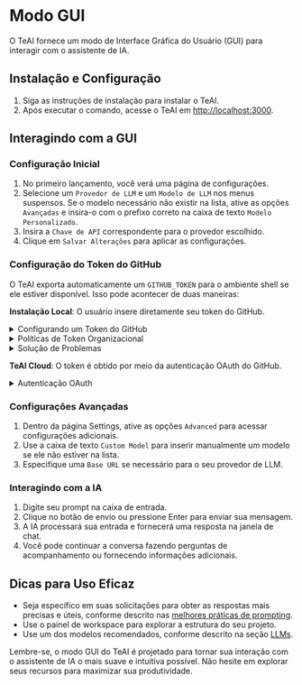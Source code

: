 # Modo GUI

O TeAI fornece um modo de Interface Gráfica do Usuário (GUI) para interagir com o assistente de IA.

## Instalação e Configuração

1. Siga as instruções de instalação para instalar o TeAI.
2. Após executar o comando, acesse o TeAI em [http://localhost:3000](http://localhost:3000).

## Interagindo com a GUI

### Configuração Inicial

1. No primeiro lançamento, você verá uma página de configurações.
2. Selecione um `Provedor de LLM` e um `Modelo de LLM` nos menus suspensos. Se o modelo necessário não existir na lista,
   ative as opções `Avançadas` e insira-o com o prefixo correto na caixa de texto `Modelo Personalizado`.
3. Insira a `Chave de API` correspondente para o provedor escolhido.
4. Clique em `Salvar Alterações` para aplicar as configurações.

### Configuração do Token do GitHub

O TeAI exporta automaticamente um `GITHUB_TOKEN` para o ambiente shell se ele estiver disponível. Isso pode acontecer de duas maneiras:

**Instalação Local**: O usuário insere diretamente seu token do GitHub.
<details>
  <summary>Configurando um Token do GitHub</summary>

  1. **Gere um Personal Access Token (PAT)**:
   - No GitHub, vá para Settings > Developer Settings > Personal Access Tokens > Tokens (classic).
   - **New token (classic)**
     - Escopos necessários:
     - `repo` (Controle total de repositórios privados)
   - **Fine-Grained Tokens**
     - All Repositories (Você pode selecionar repositórios específicos, mas isso afetará o que retorna na pesquisa de repositórios)
     - Minimal Permissions (Selecione **Meta Data = Read-only** para pesquisa, **Pull Requests = Read and Write**, **Content = Read and Write** para criação de branches)
  2. **Insira o Token no TeAI**:
   - Clique no botão Settings (ícone de engrenagem).
   - Navegue até a seção `GitHub Settings`.
   - Cole seu token no campo `GitHub Token`.
   - Clique em `Save Changes` para aplicar as alterações.
</details>

<details>
  <summary>Políticas de Token Organizacional</summary>

  Se você estiver trabalhando com repositórios organizacionais, configurações adicionais podem ser necessárias:

  1. **Verifique os Requisitos da Organização**:
   - Os administradores da organização podem impor políticas específicas de token.
   - Algumas organizações exigem que os tokens sejam criados com SSO habilitado.
   - Revise as [configurações de política de token](https://docs.github.com/en/organizations/managing-programmatic-access-to-your-organization/setting-a-personal-access-token-policy-for-your-organization) da sua organização.
  2. **Verifique o Acesso à Organização**:
   - Vá para as configurações do seu token no GitHub.
   - Procure a organização em `Organization access`.
   - Se necessário, clique em `Enable SSO` ao lado da sua organização.
   - Conclua o processo de autorização SSO.
</details>

<details>
  <summary>Solução de Problemas</summary>

  Problemas comuns e soluções:

  - **Token Não Reconhecido**:
     - Certifique-se de que o token esteja salvo corretamente nas configurações.
     - Verifique se o token não expirou.
     - Verifique se o token possui os escopos necessários.
     - Tente regenerar o token.

  - **Acesso à Organização Negado**:
     - Verifique se o SSO é necessário, mas não está habilitado.
     - Verifique a associação à organização.
     - Entre em contato com o administrador da organização se as políticas de token estiverem bloqueando o acesso.

  - **Verificando se o Token Funciona**:
     - O aplicativo mostrará uma marca de seleção verde se o token for válido.
     - Tente acessar um repositório para confirmar as permissões.
     - Verifique o console do navegador em busca de mensagens de erro.
</details>

**TeAI Cloud**: O token é obtido por meio da autenticação OAuth do GitHub.

<details>
  <summary>Autenticação OAuth</summary>

  Ao usar o TeAI Cloud, o fluxo OAuth do GitHub solicita as seguintes permissões:
   - Acesso ao repositório (leitura/escrita)
   - Gerenciamento de fluxo de trabalho
   - Acesso de leitura à organização

  Para autenticar o TeAI:
   - Clique em `Sign in with GitHub` quando solicitado.
   - Revise as permissões solicitadas.
   - Autorize o TeAI a acessar sua conta do GitHub.
   - Se estiver usando uma organização, autorize o acesso à organização se solicitado.
</details>

### Configurações Avançadas

1. Dentro da página Settings, ative as opções `Advanced` para acessar configurações adicionais.
2. Use a caixa de texto `Custom Model` para inserir manualmente um modelo se ele não estiver na lista.
3. Especifique uma `Base URL` se necessário para o seu provedor de LLM.

### Interagindo com a IA

1. Digite seu prompt na caixa de entrada.
2. Clique no botão de envio ou pressione Enter para enviar sua mensagem.
3. A IA processará sua entrada e fornecerá uma resposta na janela de chat.
4. Você pode continuar a conversa fazendo perguntas de acompanhamento ou fornecendo informações adicionais.

## Dicas para Uso Eficaz

- Seja específico em suas solicitações para obter as respostas mais precisas e úteis, conforme descrito nas [melhores práticas de prompting](../prompting/prompting-best-practices).
- Use o painel de workspace para explorar a estrutura do seu projeto.
- Use um dos modelos recomendados, conforme descrito na seção [LLMs](usage/llms/llms.md).

Lembre-se, o modo GUI do TeAI é projetado para tornar sua interação com o assistente de IA o mais suave e intuitiva
possível. Não hesite em explorar seus recursos para maximizar sua produtividade.
